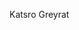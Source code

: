 Katsro Greyrat

<!---
Katsro/Katsro is a ✨ special ✨ repository because its `README.md` (this file) appears on your GitHub profile.
You can click the Preview link to take a look at your changes.
--->
